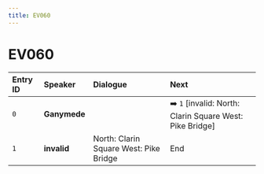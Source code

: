 ```yaml
---
title: EV060
---
```


# EV060


| Entry ID | Speaker | Dialogue | Next |
| :------- | :------ | :------- | :------------ |
| `0` | **Ganymede** |  | ➡️ `1` \[invalid: North: Clarin Square West: Pike Bridge\] |
| `1` | **invalid** | North: Clarin Square West: Pike Bridge | End |
